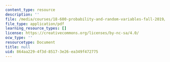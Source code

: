 ```yaml
---
content_type: resource
description: ''
file: /media/courses/18-600-probability-and-random-variables-fall-2019/864aa2294f3d85173e26ea349f472775_MIT18_600F19_lec31.pdf
file_type: application/pdf
learning_resource_types: []
license: https://creativecommons.org/licenses/by-nc-sa/4.0/
ocw_type: ''
resourcetype: Document
title: null
uid: 864aa229-4f3d-8517-3e26-ea349f472775
---
```

